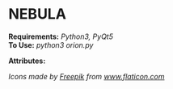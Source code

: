 # NEBULA  
  
**Requirements:** _Python3, PyQt5_  
**To Use:** _python3 orion.py_  
  
**Attributes:**  _<div>Icons made by <a href="https://www.flaticon.com/authors/freepik" title="Freepik">Freepik</a> 
from <a href="https://www.flaticon.com/" title="Flaticon">www.flaticon.com</a></div>_